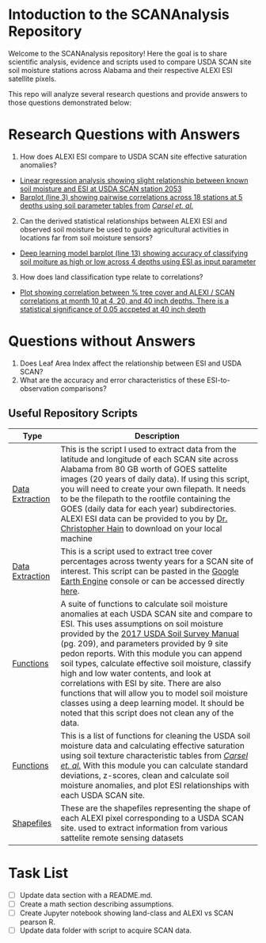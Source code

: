 # Intoduction to the SCANAnalysis Repository
Welcome to the SCANAnalysis repository! Here the goal is to share scientific analysis, evidence and scripts used to compare USDA SCAN site soil moisture stations across Alabama and their respective ALEXI ESI satellite pixels. 

This repo will analyze several research questions and provide answers to those questions demonstrated below:  

# Research Questions with Answers
1. How does ALEXI ESI compare to USDA SCAN site effective saturation anomalies?
- [Linear regression analysis showing slight relationship between known soil moisture and ESI at USDA SCAN station 2053](https://github.com/Corey4005/SCANAnalysis/blob/main/notebooks/Timeseries%20Analysis%20-%20SCAN%202053.ipynb)
- [Barplot (line 3) showing pairwise correlations across 18 stations at 5 depths using soil parameter tables from](https://github.com/Corey4005/SCANAnalysis/blob/main/SCAN-scripts/Statistics.ipynb) [*Carsel et. al.*](https://hwbdocuments.env.nm.gov/Los%20Alamos%20National%20Labs/General/14689.PDF?msclkid=a36b5239b03c11ec83b65afc7552cc4a)

2. Can the derived statistical relationships between ALEXI ESI and observed
soil moisture be used to guide agricultural activities in locations far from
soil moisture sensors?
- [Deep learning model barplot (line 13) showing accuracy of classifying soil moiture as high or low across 4 depths using ESI as input parameter](https://github.com/Corey4005/SCANAnalysis/blob/main/SCAN-scripts/SCAN%20vs%20ESI%20updates.ipynb) 

3. How does land classification type relate to correlations?
- [Plot showing correlation between % tree cover and ALEXI / SCAN correlations at month 10 at 4, 20, and 40 inch depths. There is a statistical significance of 0.05 accpeted at 40 inch depth](https://github.com/Corey4005/SCANAnalysis/blob/main/images/Statistics%20SCAN/ESI_vs_SCAN_vs_TreeCover_month_10.png)

# Questions without Answers 
1. Does Leaf Area Index affect the relationship between ESI and USDA SCAN?  
2. What are the accuracy and error characteristics of these ESI-to-observation
comparisons?

## Useful Repository Scripts 
| Type | Description |
| ---- | ---- | 
|[Data Extraction](https://github.com/Corey4005/SCANAnalysis/blob/main/ESI-scripts/ExtractESI.py)| This is the script I used to extract data from the latitude and longitude of each SCAN site across Alabama from 80 GB worth of GOES sattelite images (20 years of daily data). If using this script, you will need to create your own filepath. It needs to be the filepath to the rootfile containing the GOES (daily data for each year) subdirectories. ALEXI ESI data can be provided to you by [Dr. Christopher Hain](https://weather.msfc.nasa.gov/sport/staff/chris_hain/?msclkid=e9d7c9a3b03711ec9b556478c604d69f) to download on your local machine|
|[Data Extraction](https://github.com/Corey4005/SCANAnalysis/blob/main/Earth-Engine/SCANTreeCover.js)| This is a script used to extract tree cover percentages across twenty years for a SCAN site of interest. This script can be pasted in the [Google Earth Engine](https://earthengine.google.com/) console or can be accessed directly [here](https://code.earthengine.google.com/e69616eae671012a18a2a954da7bc233). | 
| [Functions](https://github.com/Corey4005/SCANAnalysis/blob/main/SCAN-scripts/effective_SM_conversion_all.py) | A suite of functions to calculate soil moisture anomalies at each USDA SCAN site and compare to ESI. This uses assumptions on soil moisture provided by the [2017 USDA Soil Survey Manual](https://www.nrcs.usda.gov/wps/portal/nrcs/detailfull/soils/ref/?cid=nrcs142p2_054262) (pg. 209), and parameters provided by 9 site pedon reports. With this module you can append soil types, calculate effective soil moisture, classify high and low water contents, and look at correlations with ESI by site. There are also functions that will allow you to model soil moisture classes using a deep learning model. It should be noted that this script does not clean any of the data. |
| [Functions](https://github.com/Corey4005/SCANAnalysis/blob/main/SCAN-scripts/assumptions.py) |This is a list of functions for cleaning the USDA soil moisture data and calculating effective saturation using soil texture characteristic tables from [*Carsel et. al.*](https://hwbdocuments.env.nm.gov/Los%20Alamos%20National%20Labs/General/14689.PDF?msclkid=a36b5239b03c11ec83b65afc7552cc4a) With this module you can calculate standard deviations, z-scores, clean and calculate soil moisture anomalies, and plot ESI relationships with each USDA SCAN site. |
|[Shapefiles](https://github.com/Corey4005/SCANAnalysis/tree/main/shapefiles)| These are the shapefiles representing the shape of each ALEXI pixel corresponding to a USDA SCAN site. used to extract information from various sattelite remote sensing datasets |

# Task List
- [ ] Update data section with a README.md. 
- [ ] Create a math section describing assumptions. 
- [ ] Create Jupyter notebook showing land-class and ALEXI vs SCAN pearson R.
- [ ] Update data folder with script to acquire SCAN data. 
